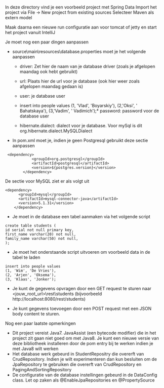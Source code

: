 In deze directory vind je een voorbeeld project met Spring Data
Import het project via File -> New project from existing sources
Selecteer Maven als extern model

Maak daarna een nieuwe run configuratie aan voor tomcat of jetty en start het project vanuit IntelliJ

Je moet nog een paar dingen aanpassen
 * source\main\resources\database.properties moet je het volgende aanpassen
 	* driver: Zet hier de naam van je database driver (zoals je afgelopen maandag ook hebt gebruikt)
 	* url: Plaats hier de url voor je database (ook hier weer zoals afgelopen maandag gedaan is)
 	* user: je database user
 	
 	* insert into people values
(1, 'Vlad', 'Boyarskiy'),
(2,'Oksi', ' Bahatskaya'),
(3,'Vadim', ' Vadimich');* password: password voor de database user
 	* hibernate.dialect: dialect voor je database. Voor mySql is dit org.hibernate.dialect.MySQLDialect

 * In pom.xml moet je, indien je geen Postgresql gebruikt deze sectie aanpassen
```
 <dependency>
            <groupId>org.postgresql</groupId>
            <artifactId>postgresql</artifactId>
            <version>${postgres.version}</version>
        </dependency>
```
De sectie voor MySQL ziet er als volgt uit
```
<dependency>
      <groupId>mysql</groupId>
      <artifactId>mysql-connector-java</artifactId>
      <version>5.1.31</version>
    </dependency>
```

* Je moet in de database een tabel aanmaken via het volgende script
```
create table students (
id serial not null primary key,
first_name varchar(20) not null,
family_name varchar(50) not null,
);
```


* Je moet het onderstaande script uitvoeren om voorbeeld data in de tabel te laden
```
insert into people values
(1, 'Wim', 'De Vries'),
(2, 'Arjen', 'Oksema'),
(3, 'Klaas', 'Jonker');
```

* Je kunt de gegevens opvragen door een GET request te sturen naar <jouw_root_url>\rest\students (bijvoorbeeld http://localhost:8080/rest/students)

* Je kunt gegevens toevoegen door een POST request met een JSON body content te sturen.


Nog een paar laatste opmerkingen
* Dit project vereist Java7. JavaAssist (een bytecode modifier) die in het project zit gaan niet goed om met Java8. Je kunt een nieuwe versie van deze bibliotheek installeren door de pom entry bij te werken indien je met Java8 wilt werken
* Het database werk gebeurd in StudentRepositry die overerft van CrudRepository. Indien je wilt experimenteren dan kun besluiten om de JpaRepository te gebruiken die overerft van CrudRepository en PagingAndSortingRepository
* De configuratie van de database instellingen gebeurd in de DataConfig class. Let op zaken als @EnableJpaRepositories en @PropertySource


